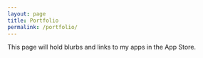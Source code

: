 ```yaml
---
layout: page
title: Portfolio
permalink: /portfolio/
---
```


This page will hold blurbs and links to my apps in the App Store.